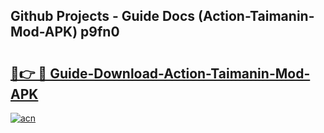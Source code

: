 ## Github Projects - Guide Docs (Action-Taimanin-Mod-APK) p9fn0

# <h2><a href="https://apkcomod.com?title=Action-Taimanin-Mod-APK">🔗👉 🔴 Guide-Download-Action-Taimanin-Mod-APK </a></h2>

[![acn](https://github.com/user-attachments/assets/0f9c940e-d8b0-45ae-aac7-cd30a18b3e1c)](https://apkcomod.com?title=Action-Taimanin-Mod-APK)
